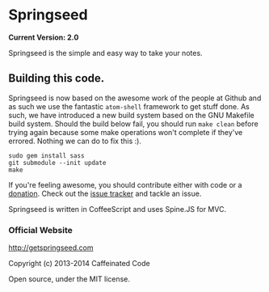 # Springseed

**Current Version: 2.0**

Springseed is the simple and easy way to take your notes.

## Building this code.
Springseed is now based on the awesome work of the people at Github and as such we use the fantastic `atom-shell` framework to get stuff done. As such, we have introduced a new build system based on the GNU Makefile build system. Should the build below fail, you should run `make clean` before trying again because some make operations won't complete if they've errored. Nothing we can do to fix this :).

    sudo gem install sass
    git submodule --init update
    make

If you're feeling awesome, you should contribute either with code or a [donation](http://getspringseed.com/donate). Check out the [issue tracker](https://github.com/consindo/notes/issues) and tackle an issue.

Springseed is written in CoffeeScript and uses Spine.JS for MVC.

### Official Website

<http://getspringseed.com>

Copyright (c) 2013-2014 Caffeinated Code

Open source, under the MIT license.
